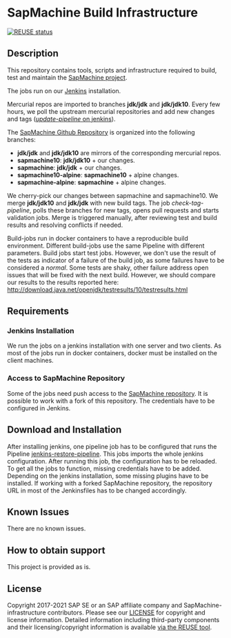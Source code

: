 # SapMachine Build Infrastructure

[![REUSE status](https://api.reuse.software/badge/github.com/SAP/SapMachine-infrastructure)](https://api.reuse.software/info/github.com/SAP/SapMachine-infrastructure)

## Description

This repository contains tools, scripts and infrastructure required to build, test and maintain the [SapMachine project](https://github.com/SAP/SapMachine).

The jobs run on our [Jenkins](https://ci.sapmachine.io/) installation.

Mercurial repos are imported to branches **jdk/jdk** and **jdk/jdk10**.
Every few hours, we poll the upstream mercurial repositories and add new changes and tags ([*update-pipeline* on jenkins]( https://ci.sapmachine.io/view/repository-update/job/update-pipeline/)).

The [SapMachine Github Repository](https://github.com/SAP/SapMachine) is organized into the following branches:

*  **jdk/jdk** and **jdk/jdk10** are mirrors of the corresponding mercurial repos.
* **sapmachine10**: **jdk/jdk10** + our changes.
* **sapmachine**: **jdk/jdk** + our changes.
* **sapmachine10-alpine**: **sapmachine10** + alpine changes.
* **sapmachine-alpine**: **sapmachine** + alpine changes.

We cherry-pick our changes between sapmachine and sapmachine10.
We merge **jdk/jdk10** and **jdk/jdk** with new build tags.
The job *check-tag-pipeline*, polls these branches for new tags, opens pull requests and starts validation jobs.
Merge is triggered manually, after reviewing test and build results and resolving conflicts if needed.

Build-jobs run in docker containers to have a reproducible build environment.
Different build-jobs use the same Pipeline with different parameters.
Build jobs start test jobs. However, we don't use the result of the tests as indicator of a failure of the build job, as some failures have to be considered a *normal*. Some tests are shaky, other failure address open issues that will be fixed with the next build. However, we should compare our results to the results reported here: http://download.java.net/openjdk/testresults/10/testresults.html

## Requirements

### Jenkins Installation

We run the jobs on a jenkins installation with one server and two clients.
As most of the jobs run in docker containers, docker must be installed on the client machines.

### Access to SapMachine Repository

Some of the jobs need push access to the [SapMachine repository](https://github.com/SAP/SapMachine). It is possible to work with a fork of this repository. The credentials have to be configured in Jenkins.

## Download and Installation

After installing jenkins, one pipeline job has to be configured that runs the Pipeline [jenkins-restore-pipeline](jenkins-restore-pipeline/Jenkinsfile). This jobs imports the whole jenkins configuration. After running this job, the configuration has to be reloaded.
To get all the jobs to function, missing credentials have to be added. Depending on the jenkins installation, some missing plugins have to be installed.
If working with a forked SapMachine repository, the repository URL in most of the Jenkinsfiles has to be changed accordingly.

## Known Issues

There are no known issues.

## How to obtain support

This project is provided as is.

## License

Copyright 2017-2021 SAP SE or an SAP affiliate company and SapMachine-infrastructure contributors. Please see our [LICENSE](LICENSE) for copyright and license information. Detailed information including third-party components and their licensing/copyright information is available [via the REUSE tool](https://api.reuse.software/info/github.com/SAP/SapMachine-infrastructure).
